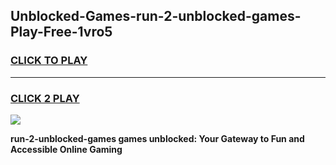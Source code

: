 
## Unblocked-Games-run-2-unblocked-games-Play-Free-1vro5
<h3>
<a href="https://premium76.site?title=run-2-unblocked-games&ref=19M">CLICK TO PLAY</a></h3>
<hr>

<h3>
<a href="https://premium76.site?title=run-2-unblocked-games&ref=19M">CLICK 2 PLAY</a>
  
</h3>

<a href="https://premium76.site?title=run-2-unblocked-games&ref=19M"><img src="https://clearcache.store/games.png"></a>


**run-2-unblocked-games games unblocked: Your Gateway to Fun and Accessible Online Gaming**
